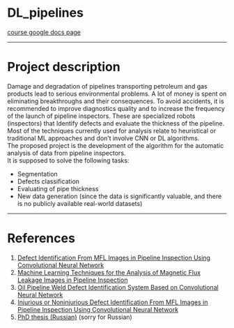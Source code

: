 # DL_pipelines
[course google docs page](https://docs.google.com/document/d/1Kfa2MqIbNjHhnIZh8IsWokxnxm_1fJlOVxl7n_KqTJg/edit)
_______
# Project description 
Damage and degradation of pipelines transporting petroleum and gas products lead to serious environmental problems. A lot of money is spent on eliminating breakthroughs and their consequences. To avoid accidents, it is recommended to improve diagnostics quality and to increase the frequency of the launch of pipeline inspectors. These are specialized robots (inspectors) that Identify defects and evaluate the thickness of the pipeline. Most of the techniques currently used for analysis relate to heuristical or traditional ML approaches and don’t involve CNN or DL algorithms.  
The proposed project is the development of the algorithm for the automatic analysis of data from pipeline inspectors.  
It is supposed to solve the following tasks:
- Segmentation
- Defects classification
- Evaluating of pipe thickness
- New data generation (since the data is significantly valuable, and there is no publicly available real-world datasets)
_______
# References
1. [Defect Identification From MFL Images in Pipeline Inspection Using Convolutional Neural Network](https://ieeexplore.ieee.org/abstract/document/7878530?casa_token=v8fBoUaNFNsAAAAA:RGckea71AAcnLfNQe_vbXwjShEcaXELcaWurOf2P9RAzqycMb_RpU2A9gX09uAW-6KLIqpir-9tS4A)
2. [Machine Learning Techniques for the Analysis of Magnetic Flux Leakage Images in Pipeline Inspection](https://ieeexplore.ieee.org/document/5170224)
3. [Oil Pipeline Weld Defect Identification System Based on Convolutional Neural Network](http://itiis.org/digital-library/23389)
4. [Injurious or Noninjurious Defect Identification From MFL Images in Pipeline Inspection Using Convolutional Neural Network](https://ieeexplore.ieee.org/abstract/document/7878530?casa_token=v8fBoUaNFNsAAAAA:RGckea71AAcnLfNQe_vbXwjShEcaXELcaWurOf2P9RAzqycMb_RpU2A9gX09uAW-6KLIqpir-9tS4A)
5. [PhD thesis (Russian)](http://www.niiin.ru/upload/medialibrary/87d/87dab48dd2ec60910d4215fadbedcda6.pdf) (sorry for Russian)

